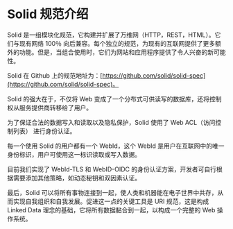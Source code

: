 # Solid 规范介绍

Solid 是一组模块化规范，它构建并扩展了万维网（HTTP，REST，HTML）。它们与现有网络 100％ 向后兼容。每个独立的规范，为现有的互联网提供了更多额外的功能。但是，当组合使用时，它们为网站和应用程序提供了令人兴奋的新可能性。

Solid 在 Github 上的规范地址为：[https://github.com/solid/solid-spec](https://github.com/solid/solid-spec)。

Solid 的强大在于，不仅将 Web 变成了一个分布式可供读写的数据库，还将控制权从服务提供商转移给了用户。

为了保证合法的数据写入和读取以及隐私保护，Solid 使用了 Web ACL（访问控制列表） 进行身份认证。

每一个使用 Solid 的用户都有一个 WebId，这个 WebId 是用户在互联网中的唯一身份标识，用户可使用这一标识读取或写入数据。

目前我们实现了 WebId-TLS 和 WebID-OIDC 的身份认证方案，开发者可自行根据需要添加其他策略，如动态秘钥和双因素认证。

最后，Solid 可以将所有事物连接到一起，使人类和机器能在电子世界中共存，从而实现自我组织和自我发展。促进这一点的关键工具是 URI 规范，这是构成 Linked Data 理念的基础，它将所有数据黏合到一起，以构成一个完整的 Web 操作系统。

